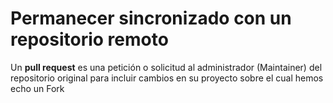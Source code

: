 # Permanecer sincronizado con un repositorio remoto

Un **pull request** es una petición o solicitud al administrador (Maintainer) del repositorio original para incluir cambios en su proyecto sobre el cual hemos echo un Fork
<!--stackedit_data:
eyJoaXN0b3J5IjpbMTk1MTAxOTA4MF19
-->